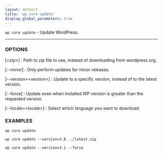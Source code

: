```yaml
---
layout: default
title: 'wp core update'
display_global_parameters: true
---
```


`wp core update` - Update WordPress.

<hr />

### OPTIONS

[&lt;zip&gt;]
: Path to zip file to use, instead of downloading from wordpress.org.

[\--minor]
: Only perform updates for minor releases.

[\--version=&lt;version&gt;]
: Update to a specific version, instead of to the latest version.

[\--force]
: Update even when installed WP version is greater than the requested version.

[\--locale=&lt;locale&gt;]
: Select which language you want to download.

### EXAMPLES

    wp core update

    wp core update --version=3.8 ../latest.zip

    wp core update --version=3.1 --force



